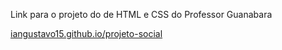 Link para o projeto do de HTML e CSS do Professor Guanabara

<a href="iangustavo15.github.io/projeto-social">iangustavo15.github.io/projeto-social</a>
